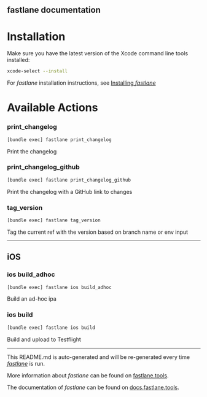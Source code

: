 fastlane documentation
----

# Installation

Make sure you have the latest version of the Xcode command line tools installed:

```sh
xcode-select --install
```

For _fastlane_ installation instructions, see [Installing _fastlane_](https://docs.fastlane.tools/#installing-fastlane)

# Available Actions

### print_changelog

```sh
[bundle exec] fastlane print_changelog
```

Print the changelog

### print_changelog_github

```sh
[bundle exec] fastlane print_changelog_github
```

Print the changelog with a GitHub link to changes

### tag_version

```sh
[bundle exec] fastlane tag_version
```

Tag the current ref with the version based on branch name or env input

----


## iOS

### ios build_adhoc

```sh
[bundle exec] fastlane ios build_adhoc
```

Build an ad-hoc ipa

### ios build

```sh
[bundle exec] fastlane ios build
```

Build and upload to Testflight

----

This README.md is auto-generated and will be re-generated every time [_fastlane_](https://fastlane.tools) is run.

More information about _fastlane_ can be found on [fastlane.tools](https://fastlane.tools).

The documentation of _fastlane_ can be found on [docs.fastlane.tools](https://docs.fastlane.tools).
